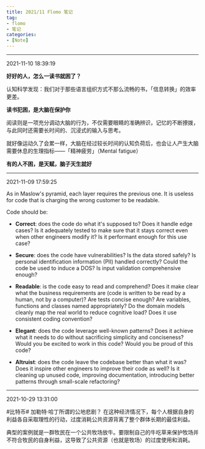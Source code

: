 ```yaml
---
title: 2021/11 Flomo 笔记
tag:
- flomo
- 笔记
categories:
- [Note]
---
```


---

2021-11-10 18:39:19

<b>好好的人，怎么一读书就困了？</b>

认知科学发现：我们对于那些语言组织方式不那么流畅的书，「信息转换」的效率更差。

**读书犯困，是大脑在保护你**

阅读则是一项充分调动大脑的行为，不仅需要眼睛的准确辨识，记忆的不断撩拨，与此同时还需要长时间的、沉浸式的输入与思考。

就好像运动久了会累一样，大脑在经过较长时间的认知负荷后，也会让人产生大脑需要休息的生理指标——「精神疲劳」（Mental fatigue）

**有的人不困，是天赋，脑子天生就好**

---
2021-11-09 17:59:25

As in Maslow's pyramid, each layer requires the previous one. It is useless for code that is charging the wrong customer to be readable.

Code should be:

- **Correct**: does the code do what it's supposed to? Does it handle edge cases? Is it adequately tested to make sure that it stays correct even when other engineers modify it? Is it performant enough for this use case?

- **Secure**: does the code have vulnerabilities? Is the data stored safely? Is personal identification information (PII) handled correctly? Could the code be used to induce a DOS? Is input validation comprehensive enough?

- **Readable**: is the code easy to read and comprehend? Does it make clear what the business requirements are (code is written to be read by a human, not by a computer)? Are tests concise enough? Are variables, functions and classes named appropriately? Do the domain models cleanly map the real world to reduce cognitive load? Does it use consistent coding convention?

- **Elegant**: does the code leverage well-known patterns? Does it achieve what it needs to do without sacrificing simplicity and conciseness? Would you be excited to work in this code? Would you be proud of this code?

- **Altruist**: does the code leave the codebase better than what it was? Does it inspire other engineers to improve their code as well? Is it cleaning up unused code, improving documentation, introducing better patterns through small-scale refactoring?

---
2021-10-29 13:31:00

#比特币#
加勒特·哈丁所谓的公地悲剧？
在这种经济情况下，每个人根据自身的利益各自采取理性的行动，过度消耗公共资源背离了整个群体长期的最佳利益。

典型的案例就是一群牧民在一个公共牧场放牛。要限制自己的牛吃草来保护牧场并不符合牧民的自身利益，这导致了公共资源（也就是牧场）的过度使用和消耗。